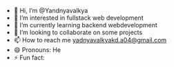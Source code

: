 - 👋 Hi, I’m @Yandnyavalkya
- 👀 I’m interested in fullstack web development 
- 🌱 I’m currently learning backend webdevelopment
- 💞️ I’m looking to collaborate on some projects
- 📫 How to reach me yadnyavalkyakd.a04@gmail.com 
- 😄 Pronouns: He
- ⚡ Fun fact: 

<!---
Yandnyavalkya/Yandnyavalkya is a ✨ special ✨ repository because its `README.md` (this file) appears on your GitHub profile.
You can click the Preview link to take a look at your changes.
--->
